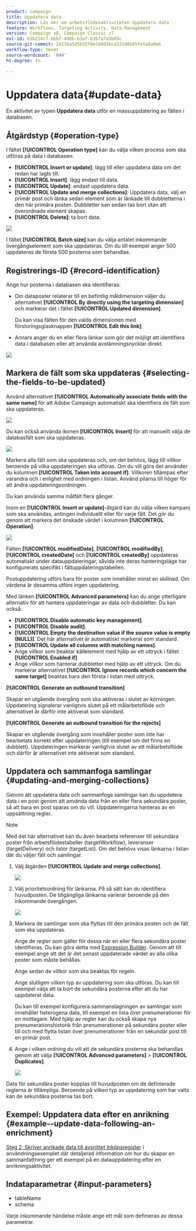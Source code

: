 ```yaml
---
product: campaign
title: Uppdatera data
description: Läs mer om arbetsflödesaktiviteten Uppdatera data
feature: Workflows, Targeting Activity, Data Management
version: Campaign v8, Campaign Classic v7
exl-id: 63b214c7-bbbf-448b-b3af-b3b7a7a5b65c
source-git-commit: 2d13ba585b55f0e149d1bca53240b05fe5a8a9eb
workflow-type: tm+mt
source-wordcount: '844'
ht-degree: 1%

---
```


# Uppdatera data{#update-data}



En aktivitet av typen **Uppdatera data** utför en massuppdatering av fälten i databasen.

## Åtgärdstyp {#operation-type}

I fältet **[!UICONTROL Operation type]** kan du välja vilken process som ska utföras på data i databasen:

* **[!UICONTROL Insert or update]**: lägg till eller uppdatera data om det redan har lagts till.
* **[!UICONTROL Insert]**: lägg endast till data.
* **[!UICONTROL Update]**: endast uppdatera data.
* **[!UICONTROL Update and merge collections]**: Uppdatera data, välj en primär post och länka sedan element som är länkade till dubbletterna i den här primära posten. Dubbletter kan sedan tas bort utan att överordnade element skapas.
* **[!UICONTROL Delete]**: ta bort data.

![](assets/s_advuser_update_data_1.png)

I fältet **[!UICONTROL Batch size]** kan du välja antalet inkommande övergångselement som ska uppdateras. Om du till exempel anger 500 uppdateras de första 500 posterna som behandlas.

## Registrerings-ID {#record-identification}

Ange hur posterna i databasen ska identifieras:

* Om dataposter relaterar till en befintlig måldimension väljer du alternativet **[!UICONTROL By directly using the targeting dimension]** och markerar det i fältet **[!UICONTROL Updated dimension]**.

  Du kan visa fälten för den valda dimensionen med förstoringsglasknappen **[!UICONTROL Edit this link]**.

* Annars anger du en eller flera länkar som gör det möjligt att identifiera data i databasen eller att använda avstämningsnycklar direkt.

![](assets/s_advuser_update_data_2.png)

## Markera de fält som ska uppdateras {#selecting-the-fields-to-be-updated}

Använd alternativet **[!UICONTROL Automatically associate fields with the same name]** för att Adobe Campaign automatiskt ska identifiera de fält som ska uppdateras.

![](assets/s_advuser_update_data_3b.png)

Du kan också använda ikonen **[!UICONTROL Insert]** för att manuellt välja de databasfält som ska uppdateras.

![](assets/s_advuser_update_data_3.png)

Markera alla fält som ska uppdateras och, om det behövs, lägg till villkor beroende på vilka uppdateringen ska utföras. Om du vill göra det använder du kolumnen **[!UICONTROL Taken into account if]**. Villkoren tillämpas efter varandra och i enlighet med ordningen i listan. Använd pilarna till höger för att ändra uppdateringsordningen.

Du kan använda samma målfält flera gånger.

Inom en **[!UICONTROL Insert or update]**-åtgärd kan du välja vilken kampanj som ska användas, antingen individuellt eller för varje fält. Det gör du genom att markera det önskade värdet i kolumnen **[!UICONTROL Operation]**.

![](assets/s_advuser_update_data_5.png)

Fälten **[!UICONTROL modifiedDate]**, **[!UICONTROL modifiedBy]**, **[!UICONTROL createdDate]** och **[!UICONTROL createdBy]** uppdateras automatiskt under datauppdateringar, såvida inte deras hanteringsläge har konfigurerats specifikt i fältuppdateringstabellen.

Postuppdatering utförs bara för poster som innehåller minst en skillnad. Om värdena är desamma utförs ingen uppdatering.

Med länken **[!UICONTROL Advanced parameters]** kan du ange ytterligare alternativ för att hantera uppdateringar av data och dubbletter. Du kan också:

* **[!UICONTROL Disable automatic key management]**.
* **[!UICONTROL Disable audit]**.
* **[!UICONTROL Empty the destination value if the source value is empty (NULL)]**. Det här alternativet är automatiskt markerat som standard.
* **[!UICONTROL Update all columns with matching names]**.
* Ange villkor som beaktar källelement med hjälp av ett uttryck i fältet **[!UICONTROL Enabled if]**.
* Ange villkor som hanterar dubbletter med hjälp av ett uttryck. Om du markerar alternativet **[!UICONTROL Ignore records which concern the same target]** beaktas bara den första i listan med uttryck.

**[!UICONTROL Generate an outbound transition]**

Skapar en utgående övergång som ska aktiveras i slutet av körningen. Uppdatering signalerar vanligtvis slutet på ett målarbetsflöde och alternativet är därför inte aktiverat som standard.

**[!UICONTROL Generate an outbound transition for the rejects]**

Skapar en utgående övergång som innehåller poster som inte har bearbetats korrekt efter uppdateringen (till exempel om det finns en dubblett). Uppdateringen markerar vanligtvis slutet av ett målarbetsflöde och därför är alternativet inte aktiverat som standard.

## Uppdatera och sammanfoga samlingar {#updating-and-merging-collections}

Genom att uppdatera data och sammanfoga samlingar kan du uppdatera data i en post genom att använda data från en eller flera sekundära poster, så att bara en post sparas om du vill. Uppdateringarna hanteras av en uppsättning regler.

>[!NOTE]
>
>Med det här alternativet kan du även bearbeta referenser till sekundära poster från arbetsflödestabeller (targetWorkflow), leveranser (targetDelivery) och listor (targetList). Om det behövs visas länkarna i listan där du väljer fält och samlingar.

1. Välj åtgärden **[!UICONTROL Update and merge collections]**.

   ![](assets/update_and_merge_collections1.png)

1. Välj prioritetsordning för länkarna. På så sätt kan du identifiera huvudposten. De tillgängliga länkarna varierar beroende på den inkommande övergången.

   ![](assets/update_and_merge_collections2.png)

1. Markera de samlingar som ska flyttas till den primära posten och de fält som ska uppdateras.

   Ange de regler som gäller för dessa när en eller flera sekundära poster identifieras. Du kan göra detta med [Expression Builder](../../v8/start/filter-conditions.md#list-of-functions). Genom att till exempel ange att det är det senast uppdaterade värdet av alla olika poster som måste behållas.

   Ange sedan de villkor som ska beaktas för regeln.

   Ange slutligen vilken typ av uppdatering som ska utföras. Du kan till exempel välja att ta bort de sekundära posterna efter att du har uppdaterat data.

   Du kan till exempel konfigurera sammanslagningen av samlingar som innehåller heterogena data, till exempel en lista över prenumerationer för en mottagare. Med hjälp av regler kan du också skapa nya prenumerationshistorik från prenumerationer på sekundära poster eller till och med flytta listan över prenumerationer från en sekundär post till en primär post.

1. Ange i vilken ordning du vill att de sekundära posterna ska behandlas genom att välja **[!UICONTROL Advanced parameters]** > **[!UICONTROL Duplicates]**.

   ![](assets/update_and_merge_collections3.png)

Data för sekundära poster kopplas till huvudposten om de definierade reglerna är tillämpliga. Beroende på vilken typ av uppdatering som har valts kan de sekundära posterna tas bort.

## Exempel: Uppdatera data efter en anrikning {#example--update-data-following-an-enrichment}

[Steg 2: Skriver anrikade data till avsnittet Inköpsregister](create-a-summary-list.md#step-2--writing-enriched-data-to-the--purchases--table) i användningsexemplet där detaljerad information om hur du skapar en sammanfattning ger ett exempel på en datauppdatering efter en anrikningsaktivitet.

## Indataparametrar {#input-parameters}

* tableName
* schema

Varje inkommande händelse måste ange ett mål som definieras av dessa parametrar.
